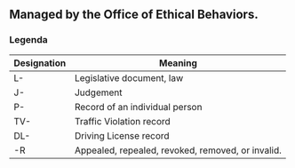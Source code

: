 ## Managed by the Office of Ethical Behaviors.
### Legenda

Designation | Meaning
--- | ---
L- | Legislative document, law
J- | Judgement
P- | Record of an individual person
TV- | Traffic Violation record
DL- | Driving License record
-R | Appealed, repealed, revoked, removed, or invalid.
